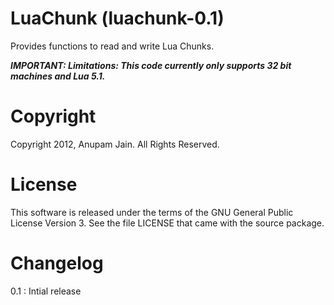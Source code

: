 LuaChunk (luachunk-0.1)
============================

Provides functions to read and write Lua Chunks.

***IMPORTANT: Limitations: This code currently only supports 32 bit machines and Lua 5.1.***

Copyright
=========

Copyright 2012, Anupam Jain. All Rights Reserved.


License
=======

This software is released under the terms of the GNU General Public License Version 3.
See the file LICENSE that came with the source package.


Changelog
=========

0.1 : Intial release

